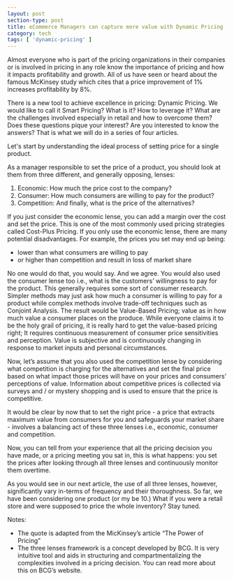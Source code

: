```yaml
---
layout: post
section-type: post
title: eCommerce Managers can capture more value with Dynamic Pricing
category: tech
tags: [ 'dynamic-pricing' ]
---
```


Almost everyone who is part of the pricing organizations in their companies or is involved in pricing in any role know the importance of pricing and how it impacts profitability and growth. All of us have seen or heard about the famous McKinsey study which cites that a price improvement of 1% increases profitability by 8%. 

There is a new tool to achieve excellence in pricing: Dynamic Pricing. We would like to call it Smart Pricing? What is it? How to leverage it? What are the challenges involved especially in retail and how to overcome them? Does these questions pique your interest? Are you interested to know the answers? That is what we will do in a series of four articles. 

Let's start by understanding the ideal process of setting price for a single product.

As a manager responsible to set the price of a product, you should look at them from three different, and generally opposing, lenses:
  
1. Economic: How much the price cost to the company?  
2. Consumer: How much consumers are willing to pay for the product?   
3. Competition: And finally, what is the price of the alternatives?   

<Insert Image here>

If you just consider the economic lense, you can add a margin over the cost and set the price. This is one of the most commonly used pricing strategies called Cost-Plus Pricing. If you only use the economic lense, there are many potential disadvantages. For example, the prices you set may end up being:
  
- lower than what consumers are willing to pay   
- or higher than competition and result in loss of market share  

No one would do that, you would say. And we agree. You would also used the consumer lense too i.e., what is the customers’ willingness to pay for the product. This generally requires some sort of consumer research. Simpler methods may just ask how much a consumer is willing to pay for a product while complex methods involve trade-off techniques such as Conjoint Analysis. The result would be Value-Based Pricing; value as in how much value a consumer places on the produce. While everyone claims it to be the holy grail of pricing, it is really hard to get the value-based pricing right; It requires continuous measurement of consumer price sensitivities and perception. Value is subjective and is continuously changing in response to market inputs and personal circumstances. 

Now, let’s assume that you also used the competition lense by considering what competition is charging for the alternatives and set the final price based on what impact those prices will have on your prices and consumers’ perceptions of value.  Information about competitive prices is collected via surveys and / or mystery shopping and is used to ensure that the price is competitive.   

It would be clear by now that to set the right price - a price that extracts maximum value from consumers for you and safeguards your market share - involves a balancing act of these three lenses i.e., economic, consumer and competition.

Now, you can tell from your experience that all the pricing decision you have made, or a pricing meeting you sat in, this is what happens: you set the prices after looking through all three lenses and continuously monitor them overtime. 

As you would see in our next article, the use of all three lenses, however, significantly vary in-terms of frequency and their thoroughness. So far, we have been considering one product (or my be 10.) What if you were a retail store and were supposed to price the whole inventory? Stay tuned.

Notes:   
- The quote is adapted from the MicKinsey’s article “The Power of Pricing”   
- The three lenses framework is a concept developed by BCG. It is very intuitive tool and aids in structuring and compartmentalizing the complexities involved in a pricing decision. You can read more about this on BCG’s website.

